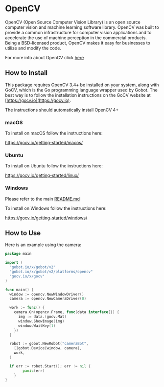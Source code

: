 # OpenCV

OpenCV (Open Source Computer Vision Library) is an open source computer vision and machine learning software library.
OpenCV was built to provide a common infrastructure for computer vision applications and to accelerate the use of machine
perception in the commercial products. Being a BSD-licensed product, OpenCV makes it easy for businesses to utilize and
modify the code.

For more info about OpenCV click [here](http://opencv.org/)

## How to Install

This package requires OpenCV 3.4+ be installed on your system, along with GoCV, which is the Go programming language
wrapper used by Gobot. The best way is to follow the installation instructions on the GoCV website at [https://gocv.io](https://gocv.io).

The instructions should automatically install OpenCV 4+

### macOS

To install on macOS follow the instructions here:

<https://gocv.io/getting-started/macos/>

### Ubuntu

To install on Ubuntu follow the instructions here:

<https://gocv.io/getting-started/linux/>

### Windows

Please refer to the main [README.md](https://github.com/hybridgroup/gobot/blob/release/README.md)

To install on Windows follow the instructions here:

<https://gocv.io/getting-started/windows/>

## How to Use

Here is an example using the camera:

```go
package main

import (
  "gobot.io/x/gobot/v2"
  "gobot.io/x/gobot/v2/platforms/opencv"
  "gocv.io/x/gocv"
)

func main() {
  window := opencv.NewWindowDriver()
  camera := opencv.NewCameraDriver(0)

  work := func() {
    camera.On(opencv.Frame, func(data interface{}) {
      img := data.(gocv.Mat)
      window.ShowImage(img)
      window.WaitKey(1)
    })
  }

  robot := gobot.NewRobot("cameraBot",
    []gobot.Device{window, camera},
    work,
  )

  if err := robot.Start(); err != nil {
		panic(err)
	}
}
```
